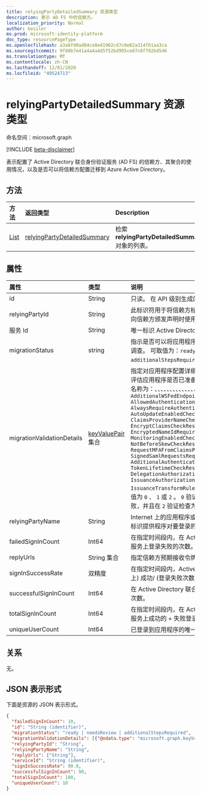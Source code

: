 ```yaml
---
title: relyingPartyDetailedSummary 资源类型
description: 表示 AD FS 中的信赖方。
localization_priority: Normal
author: besiler
ms.prod: microsoft-identity-platform
doc_type: resourcePageType
ms.openlocfilehash: a3a6fd0ad84ce8e41902cd7c0e82a314fb1aa3ca
ms.sourcegitcommit: 9f88b7e41a4a4a4d5f52bd995ce07c6f702bd5d6
ms.translationtype: MT
ms.contentlocale: zh-CN
ms.lasthandoff: 12/01/2020
ms.locfileid: "49524713"
---
```

# <a name="relyingpartydetailedsummary-resource-type"></a>relyingPartyDetailedSummary 资源类型

命名空间：microsoft.graph

[!INCLUDE [beta-disclaimer](../../includes/beta-disclaimer.md)]

表示配置了 Active Directory 联合身份验证服务 (AD FS) 的信赖方、其聚合的使用情况，以及是否可以将信赖方配置迁移到 Azure Active Directory。

## <a name="methods"></a>方法

| 方法       | 返回类型 | Description |
|:-------------|:------------|:------------|
| [List](../api/relyingpartydetailedsummary-list.md) | [relyingPartyDetailedSummary](relyingpartydetailedsummary.md) | 检索 **relyingPartyDetailedSummary** 对象的列表。 |


## <a name="properties"></a>属性

| 属性     | 类型        | 说明 |
|:-------------|:------------|:------------|
|id|String| 只读。 在 API 级别生成的唯一标识符。| 
|relyingPartyId|String|此标识符用于将信赖方标识为此联合身份验证服务。 向信赖方颁发声明时使用它。|
|服务 Id|String|唯一标识 Active Directory 林。|
|migrationStatus|string| 指示是否可以将应用程序移动到 Azure AD 或需要更多调查。 可取值为：`ready`、`needsReview`、`additionalStepsRequired`。|
|migrationValidationDetails|[keyValuePair](keyvaluepair.md) 集合|指定对应用程序配置详细信息进行的所有验证检查，以评估应用程序是否已准备好迁移到 Azure AD。 可能的名称为：、、、、、、、、、、、、、、、 `AdditionalWSFedEndpointCheckResult`  `AllowedAuthenticationClassReferencesCheckResult` `AlwaysRequireAuthenticationCheckResult`   `AutoUpdateEnabledCheckResult` `ClaimsProviderNameCheckResult` `EncryptClaimsCheckResult`  `EncryptedNameIdRequiredCheckResult` `MonitoringEnabledCheckResult` `NotBeforeSkewCheckResult`  `RequestMFAFromClaimsProvidersCheckResult` `SignedSamlRequestsRequiredCheckResult` `AdditionalAuthenticationRulesCheckResult` `TokenLifetimeCheckResult`  `DelegationAuthorizationRulesCheckResult` `IssuanceAuthorizationRulesCheckResult` `IssuanceTransformRulesCheckResult` 。 可能的结果值为 `0` 、 `1` 或 `2` 。 `0` 验证检查通过后，验证检查 `1` 失败，并且在 `2` 验证检查为警告时。 |
|relyingPartyName|String|Internet 上的应用程序或其他实体的名称，该实体使用标识提供程序对要登录的用户进行身份验证。|
|failedSignInCount|Int64| 在指定时间段内，在 Active Directory 联合身份验证服务上登录失败的次数。 |
|replyUrls|String 集合|指定信赖方预期接收令牌的位置。|
|signInSuccessRate|双精度|在指定时间段内，Active Directory 联合身份验证服务上) 成功/ (登录失败次数的次数。|
|successfulSignInCount|Int64|在 Active Directory 联合身份验证服务上成功登录的次数。|
|totalSignInCount|Int64|在指定时间段内，在 Active Directory 联合身份验证服务上成功的 + 失败登录登录失败的次数。|
|uniqueUserCount|Int64|已登录到应用程序的唯一用户数。|

## <a name="relationships"></a>关系

无。

## <a name="json-representation"></a>JSON 表示形式

下面是资源的 JSON 表示形式。

<!-- {
  "blockType": "resource",
  "optionalProperties": [

  ],
  "@odata.type": "microsoft.graph.relyingPartyDetailedSummary",
  "baseType": "",
  "keyProperty": "id"
}-->

```json
{
  "failedSignInCount": 10,
  "id": "String (identifier)",
  "migrationStatus": "ready | needsReview | additionalStepsRequired",
  "migrationValidationDetails": [{"@odata.type": "microsoft.graph.keyValuePair"}],
  "relyingPartyId": "String",
  "relyingPartyName": "String",
  "replyUrls": ["String"],
  "serviceId": "String (identifier)",
  "signInSuccessRate": 90.0,
  "successfulSignInCount": 90,
  "totalSignInCount": 100,
  "uniqueUserCount": 10
}
```

<!-- uuid: 16cd6b66-4b1a-43a1-adaf-3a886856ed98
2019-02-04 14:57:30 UTC -->
<!-- {
  "type": "#page.annotation",
  "description": "relyingPartyDetailedSummary resource",
  "keywords": "",
  "section": "documentation",
  "tocPath": ""
}-->


